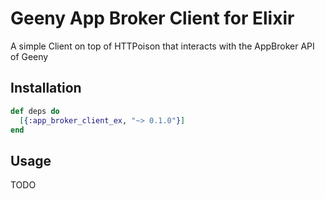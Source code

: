# Geeny App Broker Client for Elixir

A simple Client on top of HTTPoison that interacts with the AppBroker API of Geeny

## Installation

```elixir
def deps do
  [{:app_broker_client_ex, "~> 0.1.0"}]
end
```

## Usage

TODO
